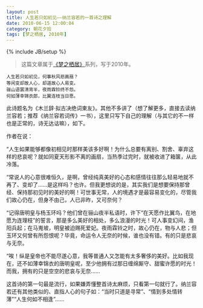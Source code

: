 ```yaml
---
layout: post
title: 人生若只如初见——纳兰容若的一首诗之理解
date: 2010-06-15 12:00:04
category: 朝花夕拾
tags: [梦之栖居, 2010年]
---
```

{% include JB/setup %}

> 这篇文章属于[《梦之栖居》](/posts/where-the-dreams-reside/)系列，写于2010年。
	
<!--more-->

	人生若只如初见，何事秋风悲画扇？
	等闲变却故人心，却道故心人易变。
	骊山语罢清宵半，夜雨霖铃终不怨。
	何如薄幸锦衣郎，比翼连枝当日愿。

此诗题名为《木兰辞·拟古决绝词柬友》。其他不多讲了（想了解更多，直接去读纳兰容若；推荐《纳兰容若词传》一书），这里只写下自己的理解（与其它的不一样也是正常的，诗无达诂嘛），如下。

作者在说：

“人生如果能够都像初相见时那样美该多好啊！为什么总要有离别、割舍、辜弃这样的悲哀呢？就如同夏天形影不离的画扇，当热季过完时，就被收进了箱箧，从此冷落。

“常说人的心意很难恒久，是啊，曾经纯真美好的心态和感情往往那么轻易地就不再了、变却了……是这样吗？也许。但我更想说的是，其实我们是想要保持那曾经、保持那初见时的美好的啊！可世事无常，人的境遇才是最容易变化的，尽管我们故心仍在，但身不由己，人已非昨，又可奈何？

“记得唐明皇与杨玉环吗？他们曾在骊山夜半私语时，许下“在天愿作比翼鸟，在地愿为连理枝”的誓言，那是多么美好的相处，多么浪漫的时光！可人事变幻间，渔阳兵起；在马嵬坡，明皇被迫赐死爱妃。夜雨霖铃之时，故心仍在，物与人悲；但玉环又何曾有所怨恨呢？毕竟，命运令人无奈的时候，谁也没有错。有的只是悲哀与无奈。

“唉！纵是皇帝也不能尽遂心意，我等普通人又怎能有太多奢侈的美好。比如我现在，还不如薄幸锦衣的唐明皇呢，至少他拥有过那日缠绵厮守、甜蜜许愿的时光！而我，拥有的只是空空的悲哀与无奈……

这首诗的第一句最是流行，如果嫌弄懂整首诗太麻烦，只看第一句就行了。纳兰容若还有其他类似的、直指人心的句子如：“当时只道是寻常”、“情到多处情转薄”“人生何如不相逢”……